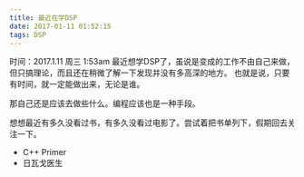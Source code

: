 ```yaml
---
title: 最近在学DSP
date: 2017-01-11 01:52:15
tags: DSP
---
```

时间：2017.1.11 周三 1:53am
最近想学DSP了，虽说是变成的工作不由自己来做，但只搞理论，而且还在稍微了解一下发现并没有多高深的地方。
也就是说，只要有时间，就一定能做出来，无论是谁。

那自己还是应该去做些什么。编程应该也是一种手段。

想想最近有多久没看过书，有多久没看过电影了。尝试着把书单列下，假期回去关注一下。

- C++ Primer
- 日瓦戈医生